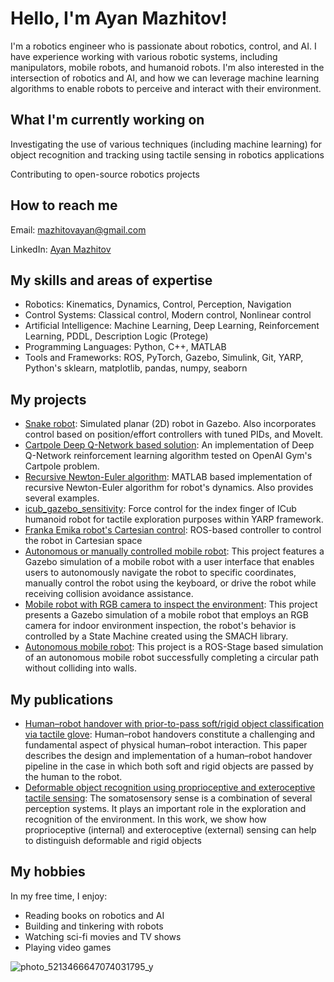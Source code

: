 # Hello, I'm Ayan Mazhitov!
I'm a robotics engineer who is passionate about robotics, control, and AI. I have experience working with various robotic systems, including manipulators, mobile robots, and humanoid robots. I'm also interested in the intersection of robotics and AI, and how we can leverage machine learning algorithms to enable robots to perceive and interact with their environment.

## What I'm currently working on
Investigating the use of various techniques (including machine learning) for object recognition and tracking using tactile sensing in robotics applications

Contributing to open-source robotics projects
## How to reach me
Email: mazhitovayan@gmail.com

LinkedIn: [Ayan Mazhitov](https://www.linkedin.com/in/ayan-mazhitov-136b0a153/)
## My skills and areas of expertise
- Robotics: Kinematics, Dynamics, Control, Perception, Navigation
- Control Systems: Classical control, Modern control, Nonlinear control
- Artificial Intelligence: Machine Learning, Deep Learning, Reinforcement Learning, PDDL, Description Logic (Protege)
- Programming Languages: Python, C++, MATLAB
- Tools and Frameworks: ROS, PyTorch, Gazebo, Simulink, Git, YARP, Python's sklearn, matplotlib, pandas, numpy, seaborn
## My projects
- [Snake robot](https://github.com/fenixkz/ros_snake_robot): Simulated planar (2D) robot in Gazebo. Also incorporates control based on position/effort controllers with tuned PIDs, and MoveIt.
- [Cartpole Deep Q-Network based solution](https://github.com/fenixkz/cartpole_dqn): An implementation of Deep Q-Network reinforcement learning algorithm tested on OpenAI Gym's Cartpole problem. 
- [Recursive Newton-Euler algorithm](https://github.com/fenixkz/recursive-newton-euler-dynamics): MATLAB based implementation of recursive Newton-Euler algorithm for robot's dynamics. Also provides several examples.
- [icub_gazebo_sensitivity](https://github.com/fenixkz/icub_gazebo_sensitivity): Force control for the index finger of ICub humanoid robot for tactile exploration purposes within YARP framework. 
- [Franka Emika robot's Cartesian control](https://github.com/fenixkz/franka_cartesian_control): ROS-based controller to control the robot in Cartesian space
- [Autonomous or manually controlled mobile robot](https://github.com/fenixkz/final_assignment/tree/noetic): This project features a Gazebo simulation of a mobile robot with a user interface that enables users to autonomously navigate the robot to specific coordinates, manually control the robot using the keyboard, or drive the robot while receiving collision avoidance assistance.
- [Mobile robot with RGB camera to inspect the environment](https://github.com/fenixkz/exprob_second_assignment): This project presents a Gazebo simulation of a mobile robot that employs an RGB camera for indoor environment inspection, the robot's behavior is controlled by a State Machine created using the SMACH library.
- [Autonomous mobile robot](https://github.com/fenixkz/rt_assigment2): This project is a ROS-Stage based simulation of an autonomous mobile robot successfully completing a circular path without colliding into walls.

## My publications
- [Human–robot handover with prior-to-pass soft/rigid object classification via tactile glove](https://www.sciencedirect.com/science/article/pii/S0921889022002007): Human–robot handovers constitute a challenging and fundamental aspect of physical human–robot interaction. This paper describes the design and implementation of a human–robot handover pipeline in the case in which both soft and rigid objects are passed by the human to the robot.
- [Deformable object recognition using proprioceptive and exteroceptive tactile sensing](https://ieeexplore.ieee.org/abstract/document/8700392): The somatosensory sense is a combination of several perception systems. It plays an important role in the exploration and recognition of the environment. In this work, we show how proprioceptive (internal) and exteroceptive (external) sensing can help to distinguish deformable and rigid objects
## My hobbies
In my free time, I enjoy:

- Reading books on robotics and AI
- Building and tinkering with robots
- Watching sci-fi movies and TV shows
- Playing video games 

![photo_5213466647074031795_y](https://user-images.githubusercontent.com/35328429/224279690-f814614a-58c4-45cb-8390-9cbe8c83f6b4.jpg)

<!---
fenixkz/fenixkz is a ✨ special ✨ repository because its `README.md` (this file) appears on your GitHub profile.
You can click the Preview link to take a look at your changes.
--->
